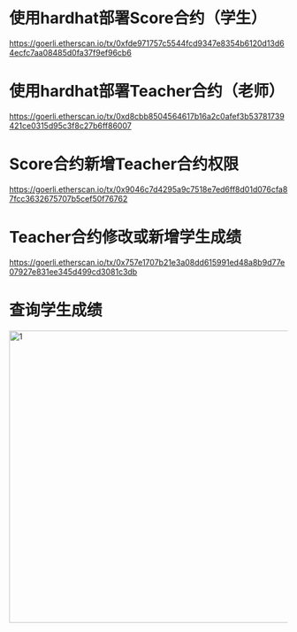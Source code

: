 # 使用hardhat部署Score合约（学生）
https://goerli.etherscan.io/tx/0xfde971757c5544fcd9347e8354b6120d13d64ecfc7aa08485d0fa37f9ef96cb6

# 使用hardhat部署Teacher合约（老师）
https://goerli.etherscan.io/tx/0xd8cbb8504564617b16a2c0afef3b53781739421ce0315d95c3f8c27b6ff86007

# Score合约新增Teacher合约权限
https://goerli.etherscan.io/tx/0x9046c7d4295a9c7518e7ed6ff8d01d076cfa87fcc3632675707b5cef50f76762

# Teacher合约修改或新增学生成绩
https://goerli.etherscan.io/tx/0x757e1707b21e3a08dd615991ed48a8b9d77e07927e831ee345d499cd3081c3db

# 查询学生成绩
<img width="528" alt="1" src="https://github.com/qq335103060/learnblockchain/tree/main/W2/W2-1/w2_1_hardhat/images/getStudent.png">
